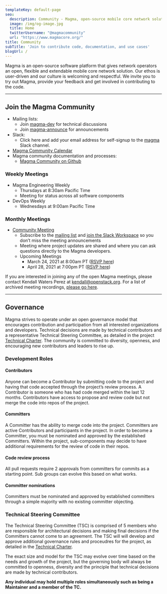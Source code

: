 ```yaml
---
templateKey: default-page
seo:
  description: Community - Magma, open-source mobile core network solution
  image: /img/og-image.jpg
  title: Home
  twitterUsername: "@magmacommunity"
  url: "https://www.magmacore.org/"
title: Community
subTitle: 'Join to contribute code, documentation, and use cases'
blogUrl: /
---
```


Magma is an open-source software platform that gives network operators an open, flexible and extendable mobile core network solution. Our ethos is user-driven and our culture is welcoming and respectful. We invite you to try out Magma, provide your feedback and get involved in contributing to the code.

---

## Join the Magma Community

- Mailing lists:
  - Join [magma-dev](https://groups.google.com/forum/#!forum/magma-dev) for technical discussions
  - Join [magma-announce](https://groups.google.com/forum/#!forum/magma-announce) for announcements
- Slack:
  - Click here and add your email address for self-signup to the [magma](https://join.slack.com/t/magmacore/shared_invite/zt-g76zkofr-g6~jYiS3KRzC9qhAISUC2A) Slack channel.
- [Magma Community Calendar](https://calendar.google.com/calendar/u/0/embed?src=c_gbiu1t7a67ika1th2smldeh19s@group.calendar.google.com&ctz=America/Chicago)
- Magma community documentation and processes:
  - [Magma Community on Github](https://github.com/magma/community)

### Weekly Meetings

- Magma Engineering Weekly
  - Thursdays at 8:30am Pacific Time
  - Meeting for status across all software components
- DevOps Weekly
  - Wednesdays at 9:00am Pacific Time

### Monthly Meetings

- [Community Meeting](https://magmacommunitymeeting.splashthat.com/)
  - Subscribe to the [mailing list](https://groups.google.com/forum/#!forum/magma-dev) and [join the Slack Workspace](https://join.slack.com/t/magmacore/shared_invite/zt-g76zkofr-g6~jYiS3KRzC9qhAISUC2A) so you don’t miss the meeting announcements
  - Meeting where project updates are shared and where you can ask questions directly to the Magma developers.
  - Upcoming Meetings
    - March 24, 2021 at 8:00am PT ([RSVP here](https://magmamarchcommunitymeeting.splashthat.com))
    - April 28, 2021 at 7:00pm PT ([RSVP here](https://magmaaprilcommunitymeeting.splashthat.com))

If you are interested in joining any of the open Magma meetings, please contact Kendall Waters Perez at [kendall@openstack.org](mailto:kendall@openstack.org). For a list of archived meeting recordings, [please go here](https://etherpad.opendev.org/p/r.2846b991172abd605b49c6366b743b2f).

---

## <div id="governance"></div> Governance 

Magma strives to operate under an open governance model that encourages contribution and participation from all interested organizations and developers. Technical decisions are made by technical contributors and a representative Technical Steering Committee, as detailed in the project [Technical Charter](https://github.com/magma/tsc/blob/main/CHARTER.md). The community is committed to diversity, openness, and encouraging new contributors and leaders to rise up.

### Development Roles

#### Contributors

Anyone can become a Contributor by submitting code to the project and having that code accepted through the project’s review process. A Contributor is someone who has had code merged within the last 12 months. Contributors have access to propose and review code but not merge the code into repos of the project.

#### Committers

A Committer has the ability to merge code into the project. Committers are active Contributors and participants in the project. In order to become a Committer, you must be nominated and approved by the established Committers. Within the project, sub-components may decide to have additional requirements for the review of code in their repos.

#### Code review process
All pull requests require 2 approvals from committers for commits as a starting point. Sub groups can evolve this based on what works.

#### Committer nominations
Committers must be nominated and approved by established committers through a simple majority with no existing committer objecting.

### Technical Steering Committee

The Technical Steering Committee (TSC) is comprised of 5 members who are responsible for architectural decisions and making final decisions if the Committers cannot come to an agreement. The TSC will will develop and approve additional governance rules and proceudres for the project, as detailed in the [Technical Charter](https://github.com/magma/tsc/blob/main/CHARTER.md).

The exact size and model for the TSC may evolve over time based on the needs and growth of the project, but the governing body will always be committed to openness, diversity and the principle that technical decisions are made by technical contributors.

**Any individual may hold multiple roles simultaneously such as being a Maintainer and a member of the TC.**
